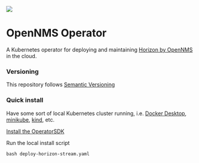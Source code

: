 ![](https://www.opennms.com/wp-content/uploads/2021/04/OpenNMS_Horizontal-Logo_Light-BG-retina-website-300x56.png)

# OpenNMS Operator

A Kubernetes operator for deploying and maintaining [Horizon by OpenNMS](https://github.com/OpenNMS/opennms) in the cloud.

### Versioning

This repository follows [Semantic Versioning](https://semver.org/)

### Quick install

Have some sort of local Kubernetes cluster running, i.e. [Docker Desktop](https://docs.docker.com/desktop/kubernetes/), [minikube](https://minikube.sigs.k8s.io/docs/start/), [kind](https://kind.sigs.k8s.io/docs/user/quick-start/), etc.  

[Install the OperatorSDK](https://sdk.operatorframework.io/docs/installation/)

Run the local install script
```
bash deploy-horizon-stream.yaml
```